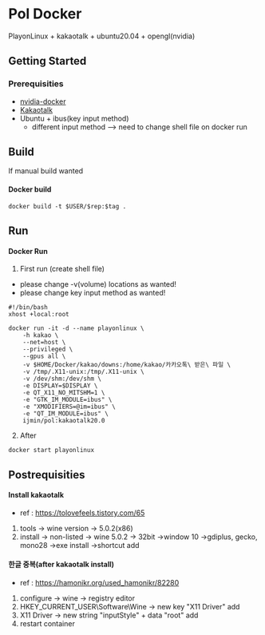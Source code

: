 #  Pol Docker
PlayonLinux + kakaotalk + ubuntu20.04 + opengl(nvidia)

## Getting Started

### Prerequisities

* [nvidia-docker](https://github.com/NVIDIA/nvidia-docker)
* [Kakaotalk](https://www.kakaocorp.com/page/service/service/KakaoTalk?lang=ko)
* Ubuntu + ibus(key input method)
  - different input method --> need to change shell file on docker run


## Build 

If manual build wanted
#### Docker build 

```shell
docker build -t $USER/$rep:$tag .
```

## Run

#### Docker Run

1. First run (create shell file)
 - please change -v(volume) locations as wanted!
 - please change key input method as wanted!

```shell
#!/bin/bash
xhost +local:root

docker run -it -d --name playonlinux \
    -h kakao \
    --net=host \
    --privileged \
    --gpus all \
    -v $HOME/Docker/kakao/downs:/home/kakao/카카오톡\ 받은\ 파일 \
    -v /tmp/.X11-unix:/tmp/.X11-unix \
    -v /dev/shm:/dev/shm \
    -e DISPLAY=$DISPLAY \
    -e QT_X11_NO_MITSHM=1 \
    -e "GTK_IM_MODULE=ibus" \
    -e "XMODIFIERS=@im=ibus" \
    -e "QT_IM_MODULE=ibus" \
    ijmin/pol:kakaotalk20.0
```
2. After 
```shell
docker start playonlinux 
```

## Postrequisities

#### Install kakaotalk
- ref : https://tolovefeels.tistory.com/65
1. tools → wine version → 5.0.2(x86)
2. install → non-listed → wine 5.0.2 → 32bit →window 10 →gdiplus, gecko, mono28 →exe install →shortcut add

#### 한글 중복(after kakaotalk install) 
- ref : https://hamonikr.org/used_hamonikr/82280
1. configure -> wine -> registry editor
2. HKEY_CURRENT_USER\Software\Wine -> new key "X11 Driver" add
3. X11 Driver -> new string "inputStyle" + data "root" add
4. restart container
